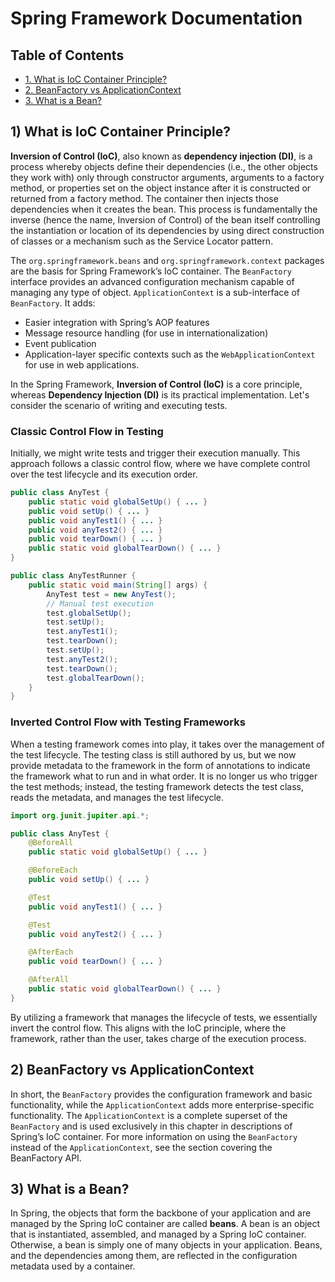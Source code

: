# Spring Framework Documentation

## Table of Contents
- [1. What is IoC Container Principle?](#1-what-is-ioc-container-principle)
- [2. BeanFactory vs ApplicationContext](#2-beanfactory-vs-applicationcontext)
- [3. What is a Bean?](#3-what-is-a-bean)

## 1) What is IoC Container Principle?

**Inversion of Control (IoC)**, also known as **dependency injection (DI)**, is a process whereby objects define their dependencies (i.e., the other objects they work with) only through constructor arguments, arguments to a factory method, or properties set on the object instance after it is constructed or returned from a factory method. The container then injects those dependencies when it creates the bean. This process is fundamentally the inverse (hence the name, Inversion of Control) of the bean itself controlling the instantiation or location of its dependencies by using direct construction of classes or a mechanism such as the Service Locator pattern.

The `org.springframework.beans` and `org.springframework.context` packages are the basis for Spring Framework’s IoC container. The `BeanFactory` interface provides an advanced configuration mechanism capable of managing any type of object. `ApplicationContext` is a sub-interface of `BeanFactory`. It adds:

- Easier integration with Spring’s AOP features
- Message resource handling (for use in internationalization)
- Event publication
- Application-layer specific contexts such as the `WebApplicationContext` for use in web applications.

In the Spring Framework, **Inversion of Control (IoC)** is a core principle, whereas **Dependency Injection (DI)** is its practical implementation. 
Let's consider the scenario of writing and executing tests.

### Classic Control Flow in Testing

Initially, we might write tests and trigger their execution manually. This approach follows a classic control flow, where we have complete control over the test lifecycle and its execution order.

```java
public class AnyTest {
    public static void globalSetUp() { ... }
    public void setUp() { ... }
    public void anyTest1() { ... }
    public void anyTest2() { ... }
    public void tearDown() { ... }
    public static void globalTearDown() { ... }
}

public class AnyTestRunner {
    public static void main(String[] args) {
        AnyTest test = new AnyTest();
        // Manual test execution
        test.globalSetUp();
        test.setUp();
        test.anyTest1();
        test.tearDown();
        test.setUp();
        test.anyTest2();
        test.tearDown();
        test.globalTearDown();
    }
}
```

### Inverted Control Flow with Testing Frameworks
When a testing framework comes into play, it takes over the management of the test lifecycle. The testing class is still authored by us, but we now provide metadata to the framework in the form of annotations to indicate the framework what to run and in what order. It is no longer us who trigger the test methods; instead, the testing framework detects the test class, reads the metadata, and manages the test lifecycle.
```java
import org.junit.jupiter.api.*;

public class AnyTest {
    @BeforeAll
    public static void globalSetUp() { ... }

    @BeforeEach
    public void setUp() { ... }

    @Test
    public void anyTest1() { ... }

    @Test
    public void anyTest2() { ... }

    @AfterEach
    public void tearDown() { ... }

    @AfterAll
    public static void globalTearDown() { ... }
}
```
By utilizing a framework that manages the lifecycle of tests, we essentially invert the control flow. This aligns with the IoC principle, where the framework, rather than the user, takes charge of the execution process.

## 2) BeanFactory vs ApplicationContext

In short, the `BeanFactory` provides the configuration framework and basic functionality, while the `ApplicationContext` adds more enterprise-specific functionality. The `ApplicationContext` is a complete superset of the `BeanFactory` and is used exclusively in this chapter in descriptions of Spring’s IoC container. For more information on using the `BeanFactory` instead of the `ApplicationContext`, see the section covering the BeanFactory API.

## 3) What is a Bean?

In Spring, the objects that form the backbone of your application and are managed by the Spring IoC container are called **beans**. A bean is an object that is instantiated, assembled, and managed by a Spring IoC container. Otherwise, a bean is simply one of many objects in your application. Beans, and the dependencies among them, are reflected in the configuration metadata used by a container.
